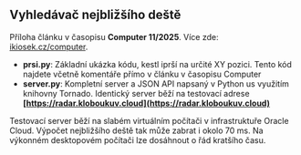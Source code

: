## Vyhledávač nejbližšího deště 
Příloha článku v časopisu **Computer 11/2025**. Více zde: [ikiosek.cz/computer](https://www.ikiosek.cz/computer).

- **prsi.py**: Základní ukázka kódu, kestl iprší na určité XY pozici. Tento kód najdete včetně komentáře přímo v článku v časopisu Computer
- **server.py**: Kompletní server a JSON API napsaný v Python us využitím knihovny Tornado. Identický server běží na testovací adrese **[https://radar.kloboukuv.cloud](https://radar.kloboukuv.cloud)**

Testovací server běží na slabém virtuálním počítači v infrastruktuře Oracle Cloud. Výpočet nejbližšího deště tak může zabrat i okolo 70 ms. Na výkonném desktopovém počítači lze dosáhnout o řád kratšího času.

